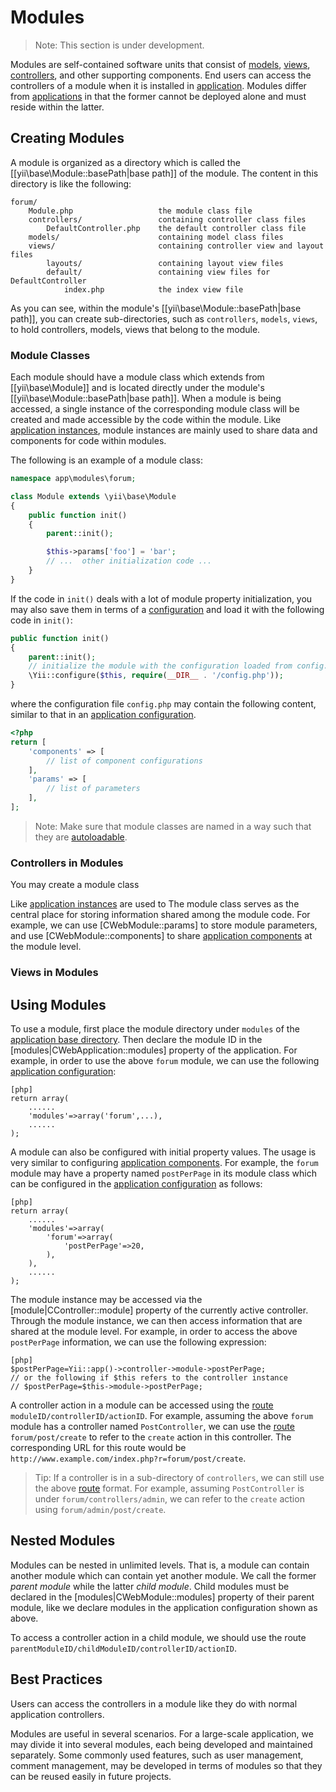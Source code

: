 Modules
=======

> Note: This section is under development.

Modules are self-contained software units that consist of [models](structure-models.md), [views](structure-views.md),
[controllers](structure-controllers.md), and other supporting components. End users can access the controllers
of a module when it is installed in [application](structure-applications.md). Modules differ from
[applications](structure-applications.md) in that the former cannot be deployed alone and must reside within the latter.


## Creating Modules

A module is organized as a directory which is called the [[yii\base\Module::basePath|base path]] of the module.
The content in this directory is like the following:

```
forum/
    Module.php                   the module class file
    controllers/                 containing controller class files
        DefaultController.php    the default controller class file
    models/                      containing model class files
    views/                       containing controller view and layout files
        layouts/                 containing layout view files
        default/                 containing view files for DefaultController
            index.php            the index view file
```

As you can see, within the module's [[yii\base\Module::basePath|base path]], you can create sub-directories,
such as `controllers`, `models`, `views`, to hold controllers, models, views that belong to the module.


### Module Classes

Each module should have a module class which extends from [[yii\base\Module]] and is located directly under
the module's [[yii\base\Module::basePath|base path]]. When a module is being accessed, a single instance
of the corresponding module class will be created and made accessible by the code within the module.
Like [application instances](structure-applications.md), module instances are mainly used to share data and components
for code within modules.

The following is an example of a module class:

```php
namespace app\modules\forum;

class Module extends \yii\base\Module
{
    public function init()
    {
        parent::init();

        $this->params['foo'] = 'bar';
        // ...  other initialization code ...
    }
}
```

If the code in `init()` deals with a lot of module property initialization, you may also save them in terms
of a [configuration](concept-configurations.md) and load it with the following code in `init()`:

```php
public function init()
{
    parent::init();
    // initialize the module with the configuration loaded from config.php
    \Yii::configure($this, require(__DIR__ . '/config.php'));
}
```

where the configuration file `config.php` may contain the following content, similar to that in an
[application configuration](structure-applications.md#application-configurations).

```php
<?php
return [
    'components' => [
        // list of component configurations
    ],
    'params' => [
        // list of parameters
    ],
];
```

> Note: Make sure that module classes are named in a way such that they are [autoloadable](concept-autoloading.md).


### Controllers in Modules

You may create a module class

Like [application instances](structure-applications.md) are used to
The module class serves as the central place for storing information shared among the module code. For example,
we can use [CWebModule::params] to store module parameters, and use [CWebModule::components] to share
[application components](/doc/guide/basics.application#application-component) at the module level.


### Views in Modules


## Using Modules

To use a module, first place the module directory under `modules` of the [application base directory](/doc/guide/basics.application#application-base-directory). Then declare the module ID in the [modules|CWebApplication::modules] property of the application. For example, in order to use the above `forum` module, we can use the following [application configuration](/doc/guide/basics.application#application-configuration):

~~~
[php]
return array(
	......
	'modules'=>array('forum',...),
	......
);
~~~

A module can also be configured with initial property values. The usage is very similar to configuring [application components](/doc/guide/basics.application#application-component). For example, the `forum` module may have a property named `postPerPage` in its module class which can be configured in the [application configuration](/doc/guide/basics.application#application-configuration) as follows:

~~~
[php]
return array(
	......
	'modules'=>array(
	    'forum'=>array(
	        'postPerPage'=>20,
	    ),
	),
	......
);
~~~

The module instance may be accessed via the [module|CController::module] property of the currently active controller. Through the module instance, we can then access information that are shared at the module level. For example, in order to access the above `postPerPage` information, we can use the following expression:

~~~
[php]
$postPerPage=Yii::app()->controller->module->postPerPage;
// or the following if $this refers to the controller instance
// $postPerPage=$this->module->postPerPage;
~~~

A controller action in a module can be accessed using the [route](/doc/guide/basics.controller#route) `moduleID/controllerID/actionID`. For example, assuming the above `forum` module has a controller named `PostController`, we can use the [route](/doc/guide/basics.controller#route) `forum/post/create` to refer to the `create` action in this controller. The corresponding URL for this route would be `http://www.example.com/index.php?r=forum/post/create`.

> Tip: If a controller is in a sub-directory of `controllers`, we can still use the above [route](/doc/guide/basics.controller#route) format. For example, assuming `PostController` is under `forum/controllers/admin`, we can refer to the `create` action using `forum/admin/post/create`.


## Nested Modules

Modules can be nested in unlimited levels. That is, a module can contain another module which can contain yet another module. We call the former *parent module* while the latter *child module*. Child modules must be declared in the [modules|CWebModule::modules] property of their parent module, like we declare modules in the application configuration shown as above.

To access a controller action in a child module, we should use the route `parentModuleID/childModuleID/controllerID/actionID`.


## Best Practices

Users can access the controllers in a module like they do with normal application controllers.

Modules are useful in several scenarios. For a large-scale application, we may divide it into several modules,
each being developed and maintained separately. Some commonly used features, such as user management,
comment management, may be developed in terms of modules so that they can be reused easily in future projects.


